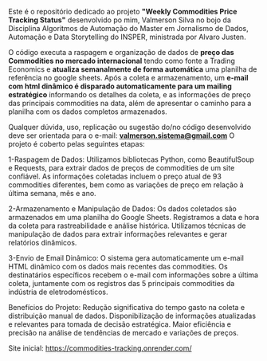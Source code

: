 Este é o repositório dedicado ao projeto **"Weekly Commodities Price Tracking Status"** desenvolvido po mim, Valmerson Silva no bojo da Disciplina Algoritmos de Automação do Master em Jornalismo de Dados, Automação e Data Storytelling do INSPER, ministrada por Alvaro Justen. 

O código executa a raspagem e organização de dados de **preço das Commodities no mercado internacional** tendo como fonte a Trading Economics e **atualiza semanalmente de forma automática** uma planilha de referência no google sheets. 
Após a coleta e armazenamento, um **e-mail com html dinâmico é disparado automaticamente para um mailing estratégico** informando os detalhes da coleta, e as informações 
de preço das principais commodities na data, além de apresentar o caminho para a planilha com os dados completos armazenados. 

Qualquer dúvida, uso, replicação ou sugestão do/no código desenvolvido deve ser orientada para o e-mail: **valmerson.sistema@gmail.com**
O projeto é coberto pelas seguintes etapas: 

1-Raspagem de Dados:
Utilizamos bibliotecas Python, como BeautifulSoup e Requests, para extrair dados de preços de commodities de um site confiável.
As informações coletadas incluem o preço atual de 93 commodities diferentes, bem como as variações de preço em relação à última semana, mês e ano.

2-Armazenamento e Manipulação de Dados:
Os dados coletados são armazenados em uma planilha do Google Sheets.
Registramos a data e hora da coleta para rastreabilidade e análise histórica.
Utilizamos técnicas de manipulação de dados para extrair informações relevantes e gerar relatórios dinâmicos.

3-Envio de Email Dinâmico:
O sistema gera automaticamente um e-mail HTML dinâmico com os dados mais recentes das commodities.
Os destinatários específicos recebem o e-mail com informações sobre a última coleta, juntamente com os registros das 5 principais commodities da indústria de eletrodomésticos.

Benefícios do Projeto:
Redução significativa do tempo gasto na coleta e distribuição manual de dados.
Disponibilização de informações atualizadas e relevantes para tomada de decisão estratégica.
Maior eficiência e precisão na análise de tendências de mercado e variações de preços.

Site inicial: https://commodities-tracking.onrender.com/

